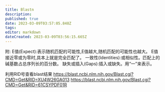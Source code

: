```yaml
---
title: Blastn
description: 
published: true
date: 2023-03-09T03:57:05.848Z
tags: 
editor: markdown
dateCreated: 2023-03-09T03:56:15.665Z
---
```




附:
E值(Expect):表示随机匹配的可能性,E值越大,随机匹配的可能性也越大。
E值接近零或为零时,具本上就是完全匹配了。
一致性(Identities):或相似性。匹配上的碱基数占总序列长的百分数。
缺失或插入(Gaps):插入或缺失。用“一”来表示。


利用RID号查看blast结果
https://blast.ncbi.nlm.nih.gov/Blast.cgi?CMD=Get&RID=XU4W26GA013
https://blast.ncbi.nlm.nih.gov/Blast.cgi?CMD=Get&RID=61CSYPDF01R



